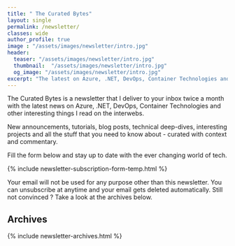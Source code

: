 ```yaml
---
title: " The Curated Bytes"
layout: single
permalink: /newsletter/
classes: wide
author_profile: true
image : "/assets/images/newsletter/intro.jpg"
header:
  teaser: "/assets/images/newsletter/intro.jpg"
  thumbnail:  "/assets/images/newsletter/intro.jpg"
  og_image: "/assets/images/newsletter/intro.jpg"
excerpt: "The latest on Azure, .NET, DevOps, Container Technologies and other interesting things delivered straight to your inbox twice a month"
---
```


The Curated Bytes is a newsletter that I deliver to your inbox twice a month with the latest news on Azure, .NET, DevOps, Container Technologies and other interesting things I read on the interwebs.

New announcements, tutorials, blog posts, technical deep-dives, interesting projects and all the stuff that you need to know about - curated with context and commentary.

Fill the form below and stay up to date with the ever changing world of tech.

{% include newsletter-subscription-form-temp.html %}

Your email will not be used for any purpose other than this newsletter. You can unsubscribe at anytime and your email gets deleted automatically. Still not convinced ? Take a look at the archives below.

## Archives

{% include newsletter-archives.html %}
